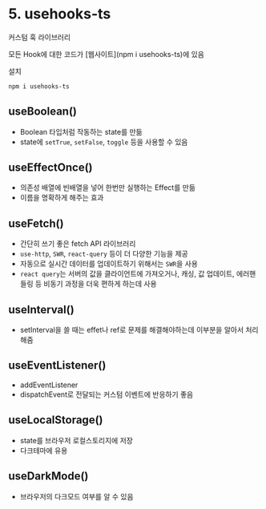 # 5. usehooks-ts

커스텀 훅 라이브러리

모든 Hook에 대한 코드가 [웹사이트](npm i usehooks-ts)에 있음

설치

```bash
npm i usehooks-ts
```

## useBoolean()

- Boolean 타입처럼 작동하는 state를 만듦
- state에 `setTrue`, `setFalse`, `toggle` 등을 사용할 수 있음

## useEffectOnce()

- 의존성 배열에 빈배열을 넣어 한번만 실행하는 Effect를 만듦
- 이름을 명확하게 해주는 효과

## useFetch()

- 간단히 쓰기 좋은 fetch API 라이브러리
- `use-http`, `SWR`, `react-query` 등이 더 다양한 기능을 제공
- 자동으로 실시간 데이터를 업데이트하기 위해서는 `SWR`을 사용
- `react query`는 서버의 값을 클라이언트에 가져오거나, 캐싱, 값 업데이트, 에러핸들링 등 비동기 과정을 더욱 편하게 하는데 사용

## useInterval()

- setInterval을 쓸 때는 effet나 ref로 문제를 해결해야하는데 이부분을 알아서 처리해줌

## useEventListener()

- addEventListener
- dispatchEvent로 전달되는 커스텀 이벤트에 반응하기 좋음

## useLocalStorage()

- state를 브라우저 로컬스토리지에 저장
- 다크테마에 유용

## useDarkMode()

- 브라우저의 다크모드 여부를 알 수 있음

